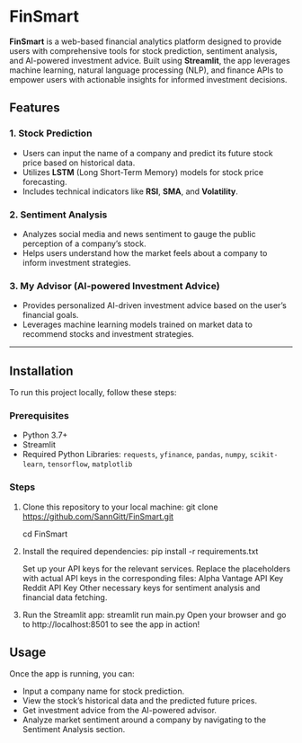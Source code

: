 # FinSmart

**FinSmart** is a web-based financial analytics platform designed to provide users with comprehensive tools for stock prediction, sentiment analysis, and AI-powered investment advice. Built using **Streamlit**, the app leverages machine learning, natural language processing (NLP), and finance APIs to empower users with actionable insights for informed investment decisions.

## Features

### 1. **Stock Prediction**

- Users can input the name of a company and predict its future stock price based on historical data.
- Utilizes **LSTM** (Long Short-Term Memory) models for stock price forecasting.
- Includes technical indicators like **RSI**, **SMA**, and **Volatility**.

### 2. **Sentiment Analysis**

- Analyzes social media and news sentiment to gauge the public perception of a company’s stock.
- Helps users understand how the market feels about a company to inform investment strategies.

### 3. **My Advisor (AI-powered Investment Advice)**

- Provides personalized AI-driven investment advice based on the user’s financial goals.
- Leverages machine learning models trained on market data to recommend stocks and investment strategies.

---

## Installation

To run this project locally, follow these steps:

### Prerequisites

- Python 3.7+
- Streamlit
- Required Python Libraries: `requests`, `yfinance`, `pandas`, `numpy`, `scikit-learn`, `tensorflow`, `matplotlib`

### Steps

1. Clone this repository to your local machine:
   git clone https://github.com/SannGitt/FinSmart.git
   
   cd FinSmart
3. Install the required dependencies:
   pip install -r requirements.txt

   Set up your API keys for the relevant services. Replace the placeholders with actual API keys in the corresponding files:
   Alpha Vantage API Key
   Reddit API Key
   Other necessary keys for sentiment analysis and financial data fetching.

4. Run the Streamlit app:
   streamlit run main.py
   Open your browser and go to http://localhost:8501 to see the app in action!

## Usage

Once the app is running, you can:

- Input a company name for stock prediction.
- View the stock’s historical data and the predicted future prices.
- Get investment advice from the AI-powered advisor.
- Analyze market sentiment around a company by navigating to the Sentiment Analysis section.
